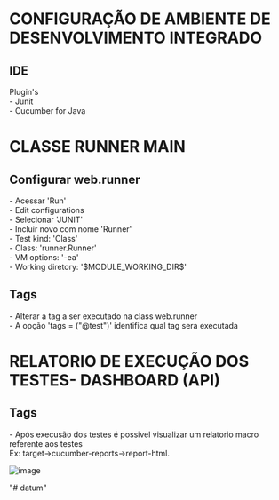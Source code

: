 


# CONFIGURAÇÃO DE AMBIENTE DE DESENVOLVIMENTO INTEGRADO #
<h2> IDE </h2>
Plugin's <br>
- Junit <br>
- Cucumber for Java

# CLASSE RUNNER MAIN #
<h2> Configurar web.runner </h2>
 - Acessar 'Run' <br>
 - Edit configurations <br>
 - Selecionar 'JUNIT' <br>
 - Incluir novo com nome 'Runner' <br>
 - Test kind: 'Class' <br>
 - Class: 'runner.Runner' <br>
 - VM options: '-ea' <br>
 - Working diretory: '$MODULE_WORKING_DIR$' 
 <h2> Tags </h2>
 - Alterar a tag a ser executado na class web.runner <br>
 - A opção 'tags = ("@test")' identifica qual tag sera executada
 
 # RELATORIO DE EXECUÇÃO DOS TESTES- DASHBOARD (API) #
 <h2> Tags </h2>
 - Após execusão dos testes é possivel visualizar um relatorio macro referente aos testes <br>
   Ex: target->cucumber-reports->report-html. 
   
 

 ![image](https://user-images.githubusercontent.com/55006541/136707149-9c915ec2-2f2b-466d-b4aa-31ed7831e761.png)

"# datum" 
